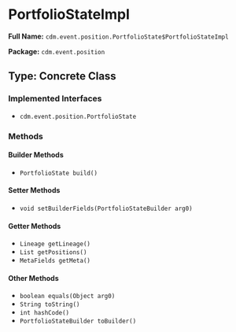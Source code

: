 # PortfolioStateImpl

**Full Name:** `cdm.event.position.PortfolioState$PortfolioStateImpl`

**Package:** `cdm.event.position`

## Type: Concrete Class

### Implemented Interfaces

- `cdm.event.position.PortfolioState`

### Methods

#### Builder Methods

- `PortfolioState build()`

#### Setter Methods

- `void setBuilderFields(PortfolioStateBuilder arg0)`

#### Getter Methods

- `Lineage getLineage()`
- `List getPositions()`
- `MetaFields getMeta()`

#### Other Methods

- `boolean equals(Object arg0)`
- `String toString()`
- `int hashCode()`
- `PortfolioStateBuilder toBuilder()`

